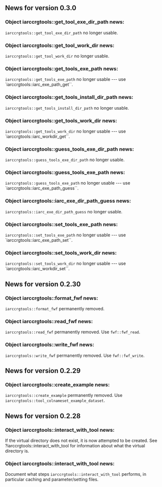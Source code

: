 <!-- generated by R package codedoc; do not modify! -->

## News for version 0.3.0

### Object iarccrgtools::get_tool_exe_dir_path news:

`iarccrgtools::get_tool_exe_dir_path` no longer usable.

### Object iarccrgtools::get_tool_work_dir news:

`iarccrgtools::get_tool_work_dir` no longer usable.

### Object iarccrgtools::get_tools_exe_path news:

`iarccrgtools::get_tools_exe_path` no longer usable ---
use `iarccrgtools::iarc_exe_path_get``.

### Object iarccrgtools::get_tools_install_dir_path news:

`iarccrgtools::get_tools_install_dir_path` no longer usable.

### Object iarccrgtools::get_tools_work_dir news:

`iarccrgtools::get_tools_work_dir` no longer usable ---
use `iarccrgtools::iarc_workdir_get``.

### Object iarccrgtools::guess_tools_exe_dir_path news:

`iarccrgtools::guess_tools_exe_dir_path` no longer usable.

### Object iarccrgtools::guess_tools_exe_path news:

`iarccrgtools::guess_tools_exe_path` no longer usable ---
use `iarccrgtools::iarc_exe_path_guess``.

### Object iarccrgtools::iarc_exe_dir_path_guess news:

`iarccrgtools::iarc_exe_dir_path_guess` no longer usable.

### Object iarccrgtools::set_tools_exe_path news:

`iarccrgtools::set_tools_exe_path` no longer usable ---
use `iarccrgtools::iarc_exe_path_set``.

### Object iarccrgtools::set_tools_work_dir news:

`iarccrgtools::set_tools_work_dir` no longer usable ---
use `iarccrgtools::iarc_workdir_set``.


## News for version 0.2.30

### Object iarccrgtools::format_fwf news:

`iarccrgtools::format_fwf` permanently removed.

### Object iarccrgtools::read_fwf news:

`iarccrgtools::read_fwf` permanently removed. Use
`fwf::fwf_read`.

### Object iarccrgtools::write_fwf news:

`iarccrgtools::write_fwf` permanently removed. Use
`fwf::fwf_write`.


## News for version 0.2.29

### Object iarccrgtools::create_example news:

`iarccrgtools::create_example` permanently removed. Use
`iarccrgtools::tool_colnameset_example_dataset`.


## News for version 0.2.28

### Object iarccrgtools::interact_with_tool news:

If the virtual directory does not exist, it is now attempted to be
created. See ?iarccrgtools::interact_with_tool for information about
what the virtual directory is.

### Object iarccrgtools::interact_with_tool news:

Document what steps `iarccrgtools::interact_with_tool` performs, in
particular caching and parameter/setting files.


